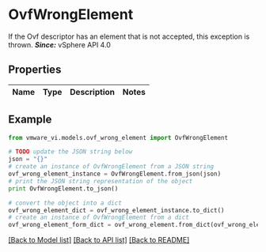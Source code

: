 # OvfWrongElement

If the Ovf descriptor has an element that is not accepted, this exception is thrown.  ***Since:*** vSphere API 4.0 

## Properties
Name | Type | Description | Notes
------------ | ------------- | ------------- | -------------

## Example

```python
from vmware_vi.models.ovf_wrong_element import OvfWrongElement

# TODO update the JSON string below
json = "{}"
# create an instance of OvfWrongElement from a JSON string
ovf_wrong_element_instance = OvfWrongElement.from_json(json)
# print the JSON string representation of the object
print OvfWrongElement.to_json()

# convert the object into a dict
ovf_wrong_element_dict = ovf_wrong_element_instance.to_dict()
# create an instance of OvfWrongElement from a dict
ovf_wrong_element_form_dict = ovf_wrong_element.from_dict(ovf_wrong_element_dict)
```
[[Back to Model list]](../README.md#documentation-for-models) [[Back to API list]](../README.md#documentation-for-api-endpoints) [[Back to README]](../README.md)


